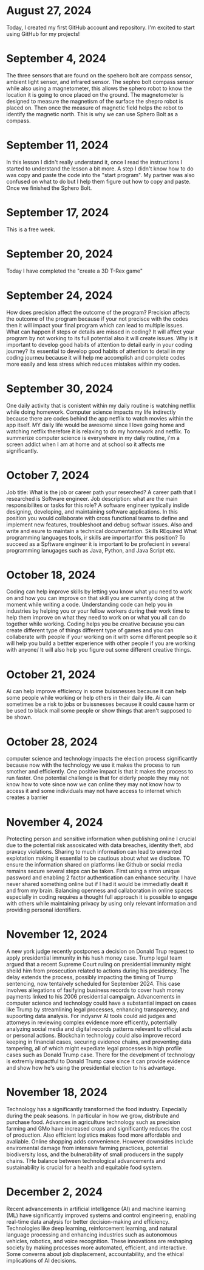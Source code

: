 
# August 27, 2024
Today, I created my first GitHub account and repository. I'm excited to start using GitHub for my projects!
# September 4, 2024 
The three sensors that are found on the spehero bolt are compass sensor, ambient light sensor, and infrared sensor.
The sephro bolt compass sensor while also using a magnetometer, this allows the sphero robot to know the location it is going to once placed on the ground. The magnetometer is designed to measure the magnetism of the surface the shepro robot is placed on. Then once the measure of magnetic field helps the robot to identify the magnetic north. This is why we can use Sphero Bolt as a compass.
# September 11, 2024 
In this lesson I didn't really understand it, once I read the instructions I started to understand the lesson a bit more. A step I didn't know how to do was copy and paste the code into the "start program". My partner was also confused on what to do but I help them figure out how to copy and paste. Once we finished the Sphero Bolt.
# September 17, 2024
This is a free week.
# September 20, 2024
Today I have completed the "create a 3D T-Rex game"
# September 24, 2024
How does precision affect the outcome of the program? Precision affects the outcome of the program because if your not precisce with the codes then it will impact your final program which can lead to multiple issues. What can happen if steps or details are missed in coding? It will affect your program by not working to its full potential also it will create issues. Why is it important to develop good habits of attention to detail early in your coding journey? Its essential to develop good habits of attention to detail in my coding journeu because it will help me accomplish and complete codes more easily and less stress which reduces mistakes within my codes.
# September 30, 2024
One daily activity that is conistent within my daily routine is watching netflix while doing homework. Computer science impacts my life indirectly because there are codes behind the app netflix to watch movies within the app itself. MY daily life would be awesome since I love going home and watching netflix therefore it is relaxing to do my homework and netflix. To summerize computer science is everywhere in my daily routine, i'm a screen addict when I am at home and at school so it affects me significantly.
# October 7, 2024
Job title: What is the job or career path your reserched? A career path that I researched is Software engineer. Job description: what are the main responsibilites or tasks for this role? A software engineer typically inslide designing, developing, and maintaining software applications. In this position you would collaborate with cross functional teams to define and implement new features, troubleshoot and debug softwar issues. Also and write and esure to maintain a technical documentation. Skills REquired What programming languages tools, ir skills are importantfor this position? To succeed as a Spftware engineer it is important to be profecient in several programming lanugages such as Java, Python, and Java Script etc.
# October 18, 2024
Coding can help improve skills by letting you know what you need to work on and how you can improve on that skill you are currently doing at the moment while writing a code. Understanding code can help you in industries by helping you or your fellow workers during their work time to help them improve on what they need to work on or what you all can do together while working. Coding helps you be creative because you can create different type of things different type of games and you can collaberate with people if your working on it with some different people so it will help you build a bettter experience with other people if you are working with anyone/ It will also help you figure out some different creative things.
# October 21, 2024
Ai can help improve efficiency in some buissnesses because it can help some people while working or help others in their daily life. Ai can sometimes be a risk to jobs or buissnesses because it could cause harm or be used to black mail some people or show things that aren't supposed to be shown.
# October 28, 2024
computer science and technology impacts the election process significantly because now with the technology we use it makes the process to run smother and efficiently. One positive impact is that it makes the process to run faster. One potential challenge is that for elderly people they may not know how to vote since now we can online they may not know how to access it and some individuals may not have access to internet which creates a barrier
# November 4, 2024
Protecting person and sensitive information when publishing online I crucial due to the potential risk assosicated with data breaches, identity theft, abd pravacy violations. Sharing to much information can lead to unwanted explotation making it essential to be cautious about what we disclose. TO ensure the information shared on platforms like Github or social media remains secure several steps can be taken. First using a stron unique password and enabling 2 factor authentication can enhance security. I have never shared something online but if I had it would be immediatly dealt it and from my brain. Balancing openness and callaboration in online spaces especially in coding requires a thought full approach it is possible to engage with others while maintaining privacy by using only relevant information and providing personal identifiers.
# November 12, 2024
A new york judge recently postpones a decision on Donald Trup request to apply presidential immunity in his hush money case. Trump legal team argued that a recent Supreme Court ruling on presidential immunity might sheild him from prosecution related to actions during his presidency. The delay extends the process, possibly impacting the timing of Trump sentencing, now tentaively scheduled for September 2024. This case involves allegations of fasifying business records to cover hush money payments linked to his 2006 presidential campaign. 
Advancements in computer science and technology could have a substantial impact on cases like Trump by streamlining legal processes, enhancing transparency, and supoorting data analysis. For indysnvr AI tools could aid judges and attorneys in reviewing complex evidence more efficently, potentially analyzing social media and digital records patterns relevant to official acts or personal actions. Blockchain technology could also improve record keeping in financial cases, securing evidence chains, and preventing data tampering, all of which might expediate legal processes in high profile cases such as Donald Trump case. There for the develpment of technology is extremly impactful to Donald Trump case since it can provide evidence and show how he's using the presidential election to his advantage.
# November 18, 2024 
Technology has a significantly transformed the food industry. Especially during the peak seasons. In particular in how we grow, distribute and purchase food. Advances in agriculture technology such as precision farming and GMo have increased crops and significantly reduces the cost of production. Also efficient logistics makes food more affordable and avaliable. Online shopping adds convenience. However downsides include enviromental damage from intensive farming practices, potential biodiversity loss, and the bulnerability of small producers in the supply chains. THe balance between technological advancements and sustainability is crucial for a health and equitable food system. 
# December 2, 2024
Recent advancements in artificial intelligence (AI) and machine learning (ML) have significantly improved systems and control engineering, enabling real-time data analysis for better decision-making and efficiency. Technologies like deep learning, reinforcement learning, and natural language processing and enhancing industries such as autonomous vehicles, robotics, and voice recognition. These innovations are reshaping society by making processes more automated, efficient, and interactive. Some converns about job displacement, accountability, and the ethical implications of AI decisions.
